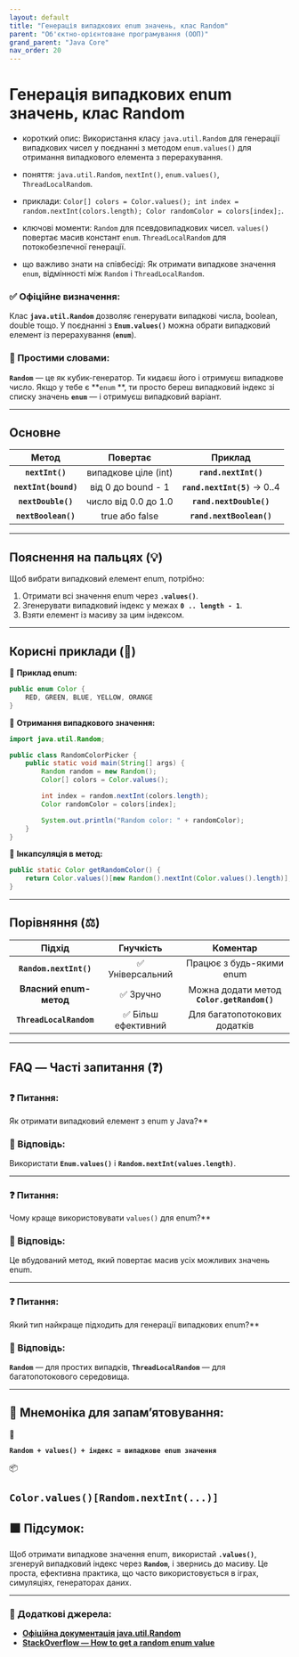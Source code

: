 ```yaml
---
layout: default
title: "Генерація випадкових enum значень, клас Random"
parent: "Об'єктно-орієнтоване програмування (ООП)"
grand_parent: "Java Core"
nav_order: 20
---
```


# Генерація випадкових enum значень, клас Random

* короткий опис: Використання класу `java.util.Random` для генерації випадкових чисел у поєднанні з методом `enum.values()` для отримання випадкового елемента з перерахування.

* поняття: `java.util.Random`, `nextInt()`, `enum.values()`, `ThreadLocalRandom`.

* приклади: `Color[] colors = Color.values(); int index = random.nextInt(colors.length); Color randomColor = colors[index];`.

* ключові моменти: `Random` для псевдовипадкових чисел. `values()` повертає масив констант `enum`. `ThreadLocalRandom` для потокобезпечної генерації.

* що важливо знати на співбесіді: Як отримати випадкове значення `enum`, відмінності між `Random` і `ThreadLocalRandom`.

### **✅ Офіційне визначення:**

Клас **`java.util.Random`** дозволяє генерувати випадкові числа, boolean, double тощо. У поєднанні з **`Enum.values()`**
можна обрати випадковий елемент із перерахування (**`enum`**).

### **🧠 Простими словами:**

**`Random`** — це як кубик-генератор. Ти кидаєш його і отримуєш випадкове число. Якщо у тебе є **`enum`
**, ти просто береш випадковий індекс зі списку значень **`enum`** — і отримуєш випадковий варіант.

---

## **Основне**

|        Метод         |       Повертає       |           Приклад            |
|:--------------------:|:--------------------:|:----------------------------:|
|   **`nextInt()`**    | випадкове ціле (int) |     **`rand.nextInt()`**     |
| **`nextInt(bound)`** | від 0 до bound \- 1  | **`rand.nextInt(5)`** -> 0..4 |
|  **`nextDouble()`**  | число від 0.0 до 1.0 |   **`rand.nextDouble()`**    |
| **`nextBoolean()`**  |    true або false    |   **`rand.nextBoolean()`**   |

---

## **Пояснення на пальцях (💡)**

Щоб вибрати випадковий елемент enum, потрібно:

1. Отримати всі значення enum через **`.values()`**.
2. Згенерувати випадковий індекс у межах **`0 .. length - 1`**.
3. Взяти елемент із масиву за цим індексом.

---

## **Корисні приклади (🧪)**

🔹 **Приклад enum:**

```java
public enum Color {
    RED, GREEN, BLUE, YELLOW, ORANGE
}
```

🔹 **Отримання випадкового значення:**

```java
import java.util.Random;

public class RandomColorPicker {
    public static void main(String[] args) {
        Random random = new Random();
        Color[] colors = Color.values();

        int index = random.nextInt(colors.length);
        Color randomColor = colors[index];

        System.out.println("Random color: " + randomColor);
    }
}
```

🔹 **Інкапсуляція в метод:**

```java
public static Color getRandomColor() {
    return Color.values()[new Random().nextInt(Color.values().length)];
}
```

---

## **Порівняння (⚖️)**

|         Підхід          |     Гнучкість      |                  Коментар                  |
|:-----------------------:|:------------------:|:------------------------------------------:|
| **`Random.nextInt()`**  |  ✅ Універсальний   |          Працює з будь-якими enum          |
| **Власний enum-метод**  |      ✅ Зручно      | Можна додати метод **`Color.getRandom()`** |
| **`ThreadLocalRandom`** | ✅ Більш ефективний |        Для багатопотокових додатків        |

---

## **FAQ — Часті запитання (❓)**

### **❓ Питання:**

 Як отримати випадковий елемент з enum у Java?**

### **💬 Відповідь:**

Використати **`Enum.values()`** і **`Random.nextInt(values.length)`**.

---

### **❓ Питання:**

 Чому краще використовувати `values()` для enum?**

### **💬 Відповідь:**

Це вбудований метод, який повертає масив усіх можливих значень enum.

---

### **❓ Питання:**

 Який тип найкраще підходить для генерації випадкових enum?**

### **💬 Відповідь:**

**`Random`** — для простих випадків, **`ThreadLocalRandom`** — для багатопотокового середовища.

---

## **🧠 Мнемоніка для запам’ятовування:**

🧠

**`Random + values() + індекс = випадкове enum значення`**

📦

**`Color.values()[Random.nextInt(...)]`**
---

## **🟩 Підсумок:**

Щоб отримати випадкове значення enum, використай **`.values()`**, згенеруй випадковий індекс через **`Random`**, і
звернись до масиву. Це проста, ефективна практика, що часто використовується в іграх, симуляціях, генераторах даних.

---

### **🔗 Додаткові джерела:**

* [**Офіційна документація java.util.Random**](https://docs.oracle.com/javase/8/docs/api/java/util/Random.html)
* [**StackOverflow — How to get a random enum value**](https://stackoverflow.com/questions/1972392/how-to-get-a-random-value-from-an-enum)
